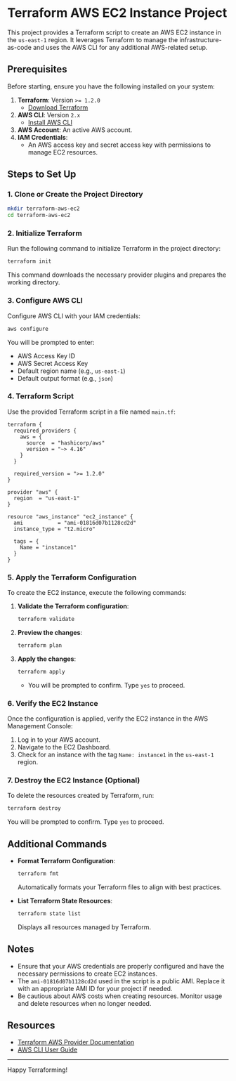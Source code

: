 # Terraform AWS EC2 Instance Project

This project provides a Terraform script to create an AWS EC2 instance in the `us-east-1` region. It leverages Terraform to manage the infrastructure-as-code and uses the AWS CLI for any additional AWS-related setup.

## Prerequisites

Before starting, ensure you have the following installed on your system:

1. **Terraform**: Version `>= 1.2.0`
   - [Download Terraform](https://www.terraform.io/downloads.html)
2. **AWS CLI**: Version `2.x`
   - [Install AWS CLI](https://docs.aws.amazon.com/cli/latest/userguide/install-cliv2.html)
3. **AWS Account**: An active AWS account.
4. **IAM Credentials**:
   - An AWS access key and secret access key with permissions to manage EC2 resources.

## Steps to Set Up

### 1. Clone or Create the Project Directory

```bash
mkdir terraform-aws-ec2
cd terraform-aws-ec2
```

### 2. Initialize Terraform

Run the following command to initialize Terraform in the project directory:

```bash
terraform init
```

This command downloads the necessary provider plugins and prepares the working directory.

### 3. Configure AWS CLI

Configure AWS CLI with your IAM credentials:

```bash
aws configure
```
You will be prompted to enter:
- AWS Access Key ID
- AWS Secret Access Key
- Default region name (e.g., `us-east-1`)
- Default output format (e.g., `json`)

### 4. Terraform Script

Use the provided Terraform script in a file named `main.tf`:

```hcl
terraform {
  required_providers {
    aws = {
      source  = "hashicorp/aws"
      version = "~> 4.16"
    }
  }

  required_version = ">= 1.2.0"
}

provider "aws" {
  region  = "us-east-1"
}

resource "aws_instance" "ec2_instance" {
  ami           = "ami-01816d07b1128cd2d"
  instance_type = "t2.micro"

  tags = {
    Name = "instance1"
  }
}
```

### 5. Apply the Terraform Configuration

To create the EC2 instance, execute the following commands:

1. **Validate the Terraform configuration**:

   ```bash
   terraform validate
   ```

2. **Preview the changes**:

   ```bash
   terraform plan
   ```

3. **Apply the changes**:

   ```bash
   terraform apply
   ```
   - You will be prompted to confirm. Type `yes` to proceed.

### 6. Verify the EC2 Instance

Once the configuration is applied, verify the EC2 instance in the AWS Management Console:

1. Log in to your AWS account.
2. Navigate to the EC2 Dashboard.
3. Check for an instance with the tag `Name: instance1` in the `us-east-1` region.

### 7. Destroy the EC2 Instance (Optional)

To delete the resources created by Terraform, run:

```bash
terraform destroy
```

You will be prompted to confirm. Type `yes` to proceed.

## Additional Commands

- **Format Terraform Configuration**:

  ```bash
  terraform fmt
  ```
  Automatically formats your Terraform files to align with best practices.

- **List Terraform State Resources**:

  ```bash
  terraform state list
  ```
  Displays all resources managed by Terraform.

## Notes

- Ensure that your AWS credentials are properly configured and have the necessary permissions to create EC2 instances.
- The `ami-01816d07b1128cd2d` used in the script is a public AMI. Replace it with an appropriate AMI ID for your project if needed.
- Be cautious about AWS costs when creating resources. Monitor usage and delete resources when no longer needed.

## Resources

- [Terraform AWS Provider Documentation](https://registry.terraform.io/providers/hashicorp/aws/latest/docs)
- [AWS CLI User Guide](https://docs.aws.amazon.com/cli/latest/userguide/cli-chap-welcome.html)

---

Happy Terraforming!
